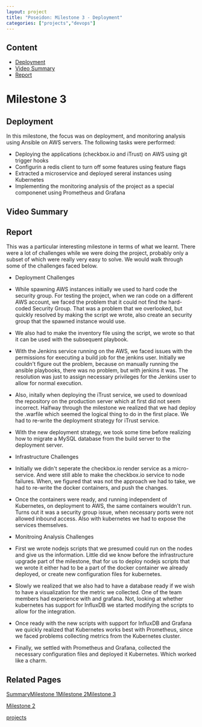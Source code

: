 ```yaml
---
layout: project
title: "Poseidon: Milestone 3 - Deployment"
categories: ["projects","devops"]
---   
```



Content
-------

* [Deployment](#deployment)
* [Video Summary](#video-summary)
* [Report](#report)

 
Milestone 3
===========

Deployment
----------

In this milestone, the focus was on deployment, and monitoring analysis using Ansible on AWS servers. The following tasks were performed:

*   Deploying the applications (checkbox.io and iTrust) on AWS using git trigger hooks
*   Configurin a redis client to turn off some features using feature flags
*   Extracted a microservice and deployed sereral instances using Kubernetes
*   Implementing the monitoring analysis of the project as a special componenet using Prometheus and Grafana

Video Summary
-------------

Report
------

This was a particular interesting milestone in terms of what we learnt. There were a lot of challenges while we were doing the project, probably only a subset of which were really very easy to solve. We would walk through some of the challenges faced below.

*   Deployment Challenges
*   While spawning AWS instances initially we used to hard code the security group. For testing the project, when we ran code on a different AWS account, we faced the problem that it could not find the hard-coded Security Group. That was a problem that we overlooked, but quickly resolved by making the script we wrote, also create an security group that the spawned instance would use.
*   We also had to make the inventory file using the script, we wrote so that it can be used with the subsequent playbook.
*   With the Jenkins service running on the AWS, we faced issues with the permissions for executing a build job for the jenkins user. Initially we couldn't figure out the problem, because on manually running the ansible playbooks, there was no problem, but with jenkins it was. The resolution was just to assign necessary privileges for the Jenkins user to allow for normal execution.
*   Also, initally when deploying the iTrust service, we used to download the repository on the production server which at first did not seem incorrect. Halfway through the milestone we realized that we had deploy the .warfile which seemed the logical thing to do in the first place. We had to re-write the deployment strategy for iTrust service.
*   With the new deployment strategy, we took some time before realizing how to migrate a MySQL database from the build server to the deployment server.
*   Infrastructure Challenges
*   Initially we didn't seperate the checkbox.io render service as a micro-service. And were still able to make the checkbox.io service to node failures. When, we figured that was not the approach we had to take, we had to re-write the docker containers, and push the changes.  
    
*   Once the containers were ready, and running independent of Kubernetes, on deployment to AWS, the same containers wouldn't run. Turns out it was a security group issue, when necessary ports were not allowed inbound access. Also with kubernetes we had to expose the services themselves.  
    
*   Monitroing Analysis Challenges
*   First we wrote nodejs scripts that we presumed could run on the nodes and give us the information. Little did we know before the infrastructure upgrade part of the milestone, that for us to deploy nodejs scripts that we wrote it either had to be a part of the docker container we already deployed, or create new configuration files for kubernetes.  
    
*   Slowly we realized that we also had to have a database ready if we wish to have a visualization for the metric we collected. One of the team members had experience with and grafana. Not, looking at whether kubernetes has support for InfluxDB we started modifying the scripts to allow for the integration.  
    
*   Once ready with the new scripts with support for InfluxDB and Grafana we quickly realized that Kubernetes works best with Prometheus, since we faced problems collecting metrics from the Kubernetes cluster.  
    
*   Finally, we settled with Prometheus and Grafana, collected the necessary configuration files and deployed it Kubernetes. Which worked like a charm.  
    

Related Pages
-------------

[Summary](2019-04-25-poseidon.markdown)[Milestone 1](../../../projects/devops/poseidon/milestone-1.html)[Milestone 2](../../../projects/devops/poseidon/milestone-2.html)[Milestone 3](../../../projects/devops/poseidon/milestone-3.html)

[Milestone 2](../../../projects/devops/poseidon/milestone-2.html)

[projects](../../../projects.markdown)

